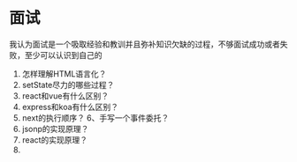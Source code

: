 # 面试
我认为面试是一个吸取经验和教训并且弥补知识欠缺的过程，不够面试成功或者失败，至少可以认识到自己的

1. 怎样理解HTML语言化？
2. setState尽力的哪些过程？
3. react和vue有什么区别？
4. express和koa有什么区别？
5. next的执行顺序？
6、手写一个事件委托？
7. jsonp的实现原理？
8. react的实现原理？
9. 
